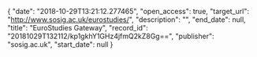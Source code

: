 {
  "date": "2018-10-29T13:21:12.277465", 
  "open_access": true, 
  "target_url": "http://www.sosig.ac.uk/eurostudies/", 
  "description": "", 
  "end_date": null, 
  "title": "EuroStudies Gateway", 
  "record_id": "20181029T132112/kp1gkhY1GHz4jfmQ2kZ8Gg==", 
  "publisher": "sosig.ac.uk", 
  "start_date": null
}

